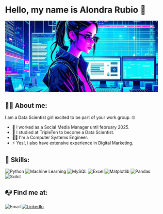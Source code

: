 

<!--
**alorubio/alorubio** is a ✨ _special_ ✨ repository because its `README.md` (this file) appears on your GitHub profile.

Here are some ideas to get you started:

- 🔭 I’m currently working on ...
- 🌱 I’m currently learning ...
- 👯 I’m looking to collaborate on ...
- 🤔 I’m looking for help with ...
- 💬 Ask me about ...
- 📫 How to reach me: ...
- 😄 Pronouns: ...
- ⚡ Fun fact: ...
-->

# Hello, my name is Alondra Rubio 👋
![image](D_S.jpg)

## 👨‍💻 About me:

I am a Data Scientist girl excited to be part of your work group. 🤓

- 👀 I worked as a Social Media Manager until february 2025.
- 🦾 I studied at TripleTen to become a Data Scientist.
- 👨‍🎓 I'm a Computer Systems Engineer.
- ⚡ Yes!, i also have extensive experience in Digital Marketing.

## 🔧 Skills:

![Python](https://img.shields.io/badge/Python-4B8BBE?style=for-the-badge&logo=python&logoColor=white&labelColor=101010)
![Machine Learning](https://img.shields.io/badge/Machine_Learning-1D6F42?style=for-the-badge&logo=microsoftexcel&logoColor=white&labelColor=101010)
![MySQL](https://img.shields.io/badge/MySQL-00758F?style=for-the-badge&logo=mysql&logoColor=white&labelColor=101010)
![Excel](https://img.shields.io/badge/Excel-1D6F42?style=for-the-badge&logo=microsoftexcel&logoColor=white&labelColor=101010)
![Matplotlib](https://img.shields.io/badge/Matplotlib-FFBA01?style=for-the-badge&logo=powerbi&logoColor=white&labelColor=101010)
![Pandas](https://img.shields.io/badge/Pandas-0078D7?style=for-the-badge&logo=pandas&logoColor=white&labelColor=101010)
![Scikit](https://img.shields.io/badge/SciKit-FFD700?style=for-the-badge&logo=scikitlearn&logoColor=white&labelColor=101010)

## 📭 Find me at:

![Email](https://img.shields.io/badge/Email-ar_lark@hotmail.com-572364?style=for-the-badge&logo=email&logoColor=white&labelColor=101010)
[![LinkedIn](https://img.shields.io/badge/LinkedIn-Alondra_Rubio_Ramirez-0078D7?style=for-the-badge&logo=linkedin&logoColor=white&labelColor=101010)](linkedin.com/in/alondra-rubio-ramirez)
